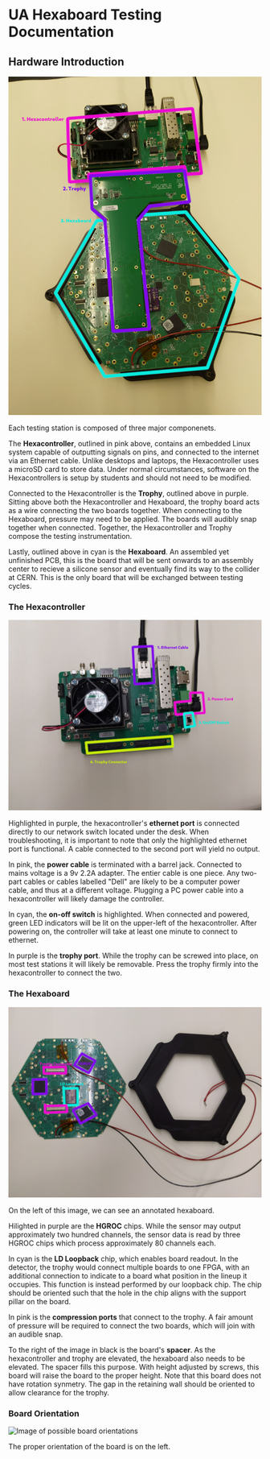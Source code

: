 # UA Hexaboard Testing Documentation

## Hardware Introduction

![Image of hexaboard connected to a hexacontroller via the trophy board](overall.jpg "General Setup")

Each testing station is composed of three major componenets.

The **Hexacontroller**, outlined in pink above, contains an embedded Linux system capable of outputting signals on pins, and connected to the internet via an Ethernet cable. Unlike desktops and laptops, the Hexacontroller uses a microSD card to store data. Under normal circumstances, software on the Hexacontrollers is setup by students and should not need to be modified.

Connected to the Hexacontroller is the **Trophy**, outlined above in purple. Sitting above both the Hexacontroller and Hexaboard, the trophy board acts as a wire connecting the two boards together. When connecting to the Hexaboard, pressure may need to be applied. The boards will audibly snap together when connected. Together, the Hexacontroller and Trophy compose the testing instrumentation.

Lastly, outlined above in cyan is the **Hexaboard**. An assembled yet unfinished PCB, this is the board that will be sent onwards to an assembly center to recieve a silicone sensor and eventually find its way to the collider at CERN. This is the only board that will be exchanged between testing cycles.

### The Hexacontroller

![Image of hexacontroller](hexacontroller-simple.jpg "Annotated Hexacontroller")

Highlighted in purple, the hexacontroller's **ethernet port** is connected directly to our network switch located under the desk. When troubleshooting, it is important to note that only the highlighted ethernet port is functional. A cable connected to the second port will yield no output.

In pink, the **power cable** is terminated with a barrel jack. Connected to mains voltage is a 9v 2.2A adapter. The entier cable is one piece. Any two-part cables or cables labelled "Dell" are likely to be a computer power cable, and thus at a different voltage. Plugging a PC power cable into a hexacontroller will likely damage the controller.

In cyan, the **on-off switch** is highlighted. When connected and powered, green LED indicators will be lit on the upper-left of the hexacontroller. After powering on, the controller will take at least one minute to connect to ethernet.

In purple is the **trophy port**. While the trophy can be screwed into place, on most test stations it will likely be removable. Press the trophy firmly into the hexacontroller to connect the two.

### The Hexaboard

![Image of hexaboard](hexaboard-simple.jpg "Annotated Hexaboard")

On the left of this image, we can see an annotated hexaboard.

Hilighted in purple are the **HGROC** chips. While the sensor may output approximately two hundred channels, the sensor data is read by three HGROC chips which process approximately 80 channels each.

In cyan is the **LD Loopback** chip, which enables board readout. In the detector, the trophy would connect multiple boards to one FPGA, with an additional connection to indicate to a board what position in the lineup it occupies. This function is instead performed by our loopback chip. The chip should be oriented such that the hole in the chip aligns with the support pillar on the board.

In pink is the **compression ports** that connect to the trophy. A fair amount of pressure will be required to connect the two boards, which will join with an audible snap.

To the right of the image in black is the board's **spacer**. As the hexacontroller and trophy are elevated, the hexaboard also needs to be elevated. The spacer fills this purpose. With height adjusted by screws, this board will raise the board to the proper height. Note that this board does not have rotation synmetry. The gap in the retaining wall should be oriented to allow clearance for the trophy.

### Board Orientation

![Image of possible board orientations](orientation.jpg "Board Orientations")

The proper orientation of the board is on the left.